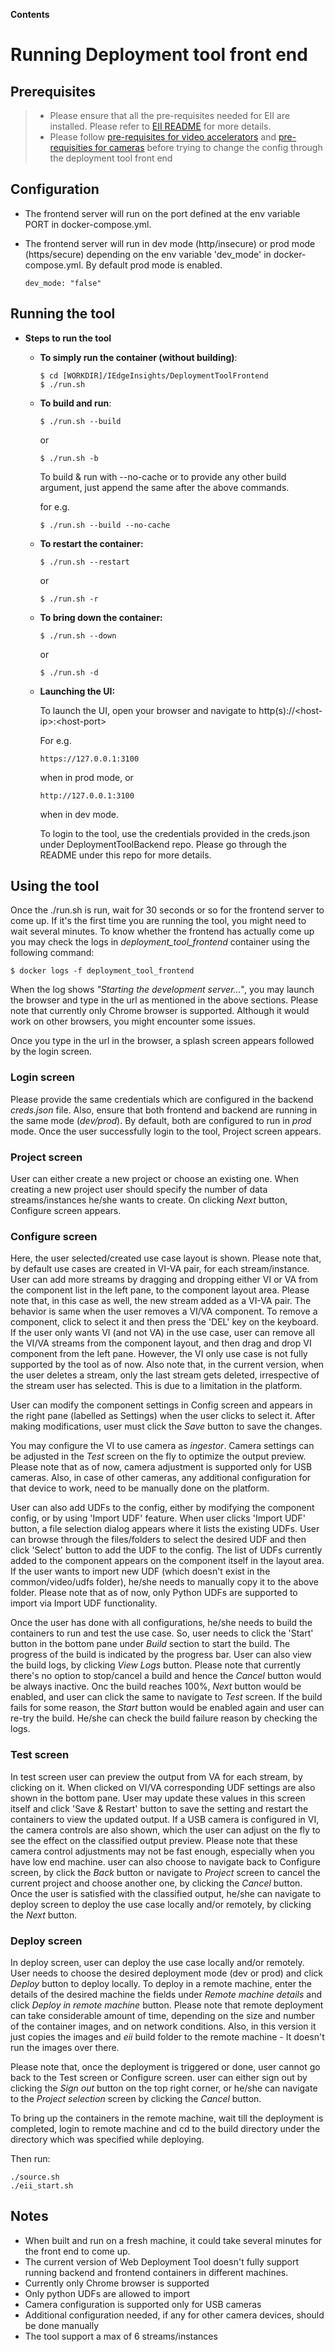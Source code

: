 **Contents**

# Running Deployment tool front end

## Prerequisites

> - Please ensure that all the pre-requisites needed for EII are installed. Please refer to [EII README](https://github.com/open-edge-insights/eii-core/blob/master/README.md) for more details.
> - Please follow [pre-requisites for video accelerators](https://github.com/open-edge-insights/eii-core#using-video-accelerators-in-ingestionanalytics-containers) and [pre-requisities for cameras](https://github.com/open-edge-insights/video-ingestion#camera-configuration) before trying to change the config through the deployment tool front end

## Configuration

  * The frontend server will run on the port defined at the env variable PORT in docker-compose.yml.
  * The frontend server will run in dev mode (http/insecure) or prod mode (https/secure) depending on the env variable 'dev_mode' in docker-compose.yml.
    By default prod mode is enabled.

    ```
    dev_mode: "false"
    ```

## Running the tool

  * **Steps to run the tool**

    * **To simply run the container (without building)**:

      ```shell
      $ cd [WORKDIR]/IEdgeInsights/DeploymentToolFrontend
      $ ./run.sh
      ```

    * **To build and run**:
      ```shell
      $ ./run.sh --build
      ```
       or
      ```shell
      $ ./run.sh -b
      ```

      To build & run with --no-cache or to provide any other build argument, just append the same after the above commands.

      for e.g.

      ```shell
      $ ./run.sh --build --no-cache
      ```

    * **To restart the container:**

      ```shell
      $ ./run.sh --restart
      ```
       or
      ```shell
      $ ./run.sh -r
      ```

    * **To bring down the container:**

      ```shell
      $ ./run.sh --down
      ```
       or
      ```shell
      $ ./run.sh -d
      ```

    * **Launching the UI:**

        To launch the UI, open your browser and navigate to http(s)://\<host-ip\>:\<host-port\>

        For e.g.
        ```
        https://127.0.0.1:3100
        ```
        when in prod mode, or
        ```
        http://127.0.0.1:3100
        ```
        when in dev mode.

        To login to the tool, use the credentials provided in the creds.json under DeploymentToolBackend repo. Please go through the README under this repo for more details.

## Using the tool

Once the ./run.sh is run, wait for 30 seconds or so for the frontend server to come up. If it's the first time you are running the tool, you might need to wait several minutes. To know whether the frontend has actually come up you may check the logs in *deployment_tool_frontend* container using the following command:

```shell
$ docker logs -f deployment_tool_frontend
```
When the log shows *"Starting the development server..."*, you may launch the browser and type in the url as mentioned in the above sections.
Please note that currently only Chrome browser is supported. Although it would work on other browsers, you might encounter some issues.

Once you type in the url in the browser, a splash screen appears followed by the login screen.

### Login screen

Please provide the same credentials which are configured in the backend *creds.json* file.
Also, ensure that both frontend and backend are running in the same mode (*dev/prod*). By default, both are configured to run in *prod* mode.
Once the user successfully login to the tool, Project screen appears.

### Project screen

User can either create a new project or choose an existing one.
When creating a new project user should specify the number of data streams/instances he/she wants to create. 
On clicking *Next* button, Configure screen appears.

### Configure screen

Here, the user selected/created use case layout is shown.
Please note that, by default use cases are created in VI-VA pair, for each stream/instance. User can add more streams by dragging and dropping either VI or VA from the component list in the left pane, to the component layout area. Please note that, in this case as well, the new stream added as a VI-VA pair.
The behavior is same when the user removes a VI/VA component. To remove a component, click to select it and then press the 'DEL' key on the keyboard.
If the user only wants VI (and not VA) in the use case, user can remove all the VI/VA streams from the component layout, and then drag and drop VI component from the left pane. However, the VI only use case is not fully supported by the tool as of now.
Also note that, in the current version, when the user deletes a stream, only the last stream gets deleted, irrespective of the stream user has selected. This is due to a limitation in the platform.

User can modify the component settings in Config screen and appears in the right pane (labelled as Settings) when the user clicks to select it. After making modifications, user must click the *Save* button to save the changes.

You may configure the VI to use camera as *ingestor*. Camera settings can be adjusted in the *Test* screen on the fly to optimize the output preview. Please note that as of now, camera adjustment is supported only for USB cameras. Also, in case of other cameras, any additional configuration for that device to work, need to be manually done on the platform.

User can also add UDFs to the config, either by modifying the component config, or by using 'Import UDF' feature. When user clicks 'Import UDF' button, a file selection dialog appears where it lists the existing UDFs. User can browse through the files/folders to select the desired UDF and then click 'Select' button to add the UDF to the config. The list of UDFs currently added to the component appears on the component itself in the layout area.
If the user wants to import new UDF (which doesn't exist in the common/video/udfs folder), he/she needs to manually copy it to the above folder. Please note that as of now, only Python UDFs are supported to import via Import UDF functionality.

Once the user has done with all configurations, he/she needs to build the containers to run and test the use case. So, user needs to click the 'Start' button in the bottom pane under *Build* section to start the build. The progress of the build is indicated by the progress bar. User can also view the build logs, by clicking *View Logs* button. Please note that currently there's no option to stop/cancel a build and hence the *Cancel* button would be always inactive.
Onc the build reaches 100%, *Next* button would be enabled, and user can click the same to navigate to *Test* screen. If the build fails for some reason, the *Start* button would be enabled again and user can re-try the build. He/she can check the build failure reason by checking the logs.

### Test screen

In test screen user can preview the output from VA for each stream, by clicking on it. When clicked on VI/VA corresponding UDF settings are also shown in the bottom pane. User may update these values in this screen itself and click 'Save & Restart' button to save the setting and restart the containers to view the updated output. 
If a USB camera is configured in VI, the camera controls are also shown, which the user can adjust on the fly to see the effect on the classified output preview. Please note that these camera control adjustments may not be fast enough, especially when you have low end machine.
user can also choose to navigate back to Configure screen, by click the *Back* button or navigate to *Project* screen to cancel the current project and choose another one, by clicking the *Cancel* button.
Once the user is satisfied with the classified output, he/she can navigate to deploy screen to deploy the use case locally and/or remotely, by clicking the *Next* button.

### Deploy screen

In deploy screen, user can deploy the use case locally and/or remotely. User needs to choose the desired deployment mode (dev or prod) and click *Deploy* button to deploy locally. 
To deploy in a remote machine, enter the details of the desired machine the fields under *Remote machine details* and click *Deploy in remote machine* button.
Please note that remote deployment can take considerable amount of time, depending on the size and number of the container images, and on network conditions. Also, in this version it just copies the images and *eii* build folder to the remote machine - It doesn't run the images over there.

Please note that, once the deployment is triggered or done, user cannot go back to the Test screen or Configure screen. user can either sign out by clicking the *Sign out* button on the top right corner, or he/she can navigate to the *Project selection* screen by clicking the *Cancel* button.

To bring up the containers in the remote machine, wait till the deployment is completed, login to remote machine and cd to the build directory under the directory which was specified while deploying.

Then run:

```shell
./source.sh
./eii_start.sh
```

## Notes

- When built and run on a fresh machine, it could take several minutes for the front end to come up.
- The current version of Web Deployment Tool doesn't fully support running backend and frontend containers in different machines.
- Currently only Chrome browser is supported
- Only python UDFs are allowed to import
- Camera configuration is supported only for USB cameras
- Additional configuration needed, if any for other camera devices, should be done manually
- The tool support a max of 6 streams/instances
